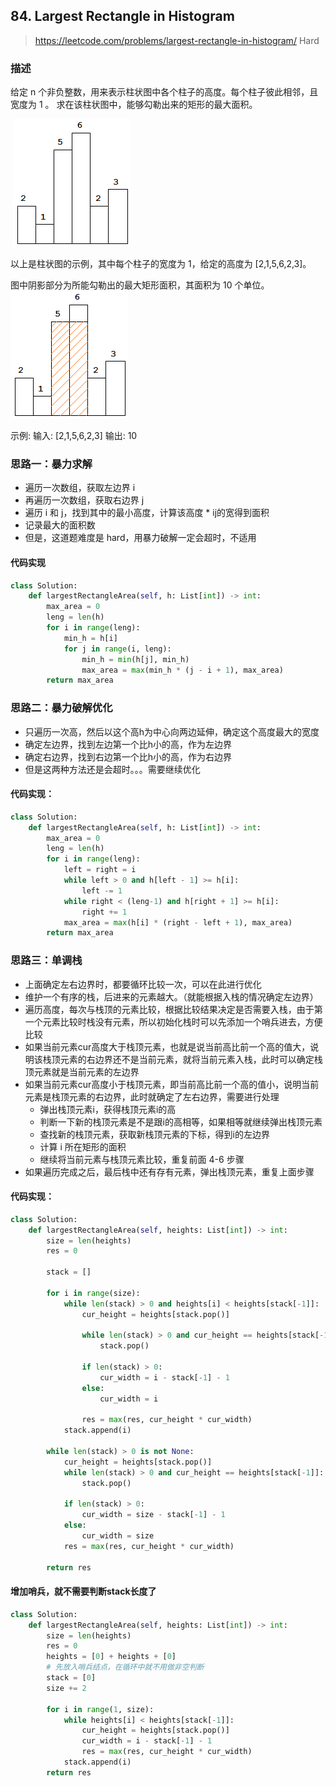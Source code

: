 ## 84. Largest Rectangle in Histogram
>https://leetcode.com/problems/largest-rectangle-in-histogram/
> Hard

### 描述
给定 n 个非负整数，用来表示柱状图中各个柱子的高度。每个柱子彼此相邻，且宽度为 1 。
求在该柱状图中，能够勾勒出来的矩形的最大面积。

 ![柱状图](../images/84_1.png)

以上是柱状图的示例，其中每个柱子的宽度为 1，给定的高度为 [2,1,5,6,2,3]。

图中阴影部分为所能勾勒出的最大矩形面积，其面积为 10 个单位。
 ![柱状图2](../images/84_2.png)

示例:
输入: [2,1,5,6,2,3]
输出: 10


### 思路一：暴力求解
- 遍历一次数组，获取左边界 i
- 再遍历一次数组，获取右边界 j
- 遍历 i 和 j，找到其中的最小高度，计算该高度 * ij的宽得到面积
- 记录最大的面积数
- 但是，这道题难度是 hard，用暴力破解一定会超时，不适用
#### 代码实现
```python
class Solution:
    def largestRectangleArea(self, h: List[int]) -> int:
        max_area = 0
        leng = len(h)
        for i in range(leng):
            min_h = h[i]
            for j in range(i, leng):
                min_h = min(h[j], min_h)
                max_area = max(min_h * (j - i + 1), max_area)
        return max_area
```

### 思路二：暴力破解优化
- 只遍历一次高，然后以这个高h为中心向两边延伸，确定这个高度最大的宽度
- 确定左边界，找到左边第一个比h小的高，作为左边界
- 确定右边界，找到右边第一个比h小的高，作为右边界
- 但是这两种方法还是会超时。。。需要继续优化
#### 代码实现：
```python
class Solution:
    def largestRectangleArea(self, h: List[int]) -> int:
        max_area = 0
        leng = len(h)
        for i in range(leng):
            left = right = i
            while left > 0 and h[left - 1] >= h[i]:
                left -= 1
            while right < (leng-1) and h[right + 1] >= h[i]:
                right += 1
            max_area = max(h[i] * (right - left + 1), max_area)
        return max_area
```

### 思路三：单调栈
- 上面确定左右边界时，都要循环比较一次，可以在此进行优化
- 维护一个有序的栈，后进来的元素越大。（就能根据入栈的情况确定左边界）
- 遍历高度，每次与栈顶的元素比较，根据比较结果决定是否需要入栈，由于第一个元素比较时栈没有元素，所以初始化栈时可以先添加一个哨兵进去，方便比较
- 如果当前元素cur高度大于栈顶元素，也就是说当前高比前一个高的值大，说明该栈顶元素的右边界还不是当前元素，就将当前元素入栈，此时可以确定栈顶元素就是当前元素的左边界
- 如果当前元素cur高度小于栈顶元素，即当前高比前一个高的值小，说明当前元素是栈顶元素的右边界，此时就确定了左右边界，需要进行处理
    - 弹出栈顶元素i，获得栈顶元素i的高
    - 判断一下新的栈顶元素是不是跟i的高相等，如果相等就继续弹出栈顶元素
    - 查找新的栈顶元素，获取新栈顶元素的下标，得到i的左边界
    - 计算 i 所在矩形的面积
    - 继续将当前元素与栈顶元素比较，重复前面 4-6 步骤
- 如果遍历完成之后，最后栈中还有存有元素，弹出栈顶元素，重复上面步骤

#### 代码实现：
```python
class Solution:
    def largestRectangleArea(self, heights: List[int]) -> int:
        size = len(heights)
        res = 0

        stack = []

        for i in range(size):
            while len(stack) > 0 and heights[i] < heights[stack[-1]]:
                cur_height = heights[stack.pop()]

                while len(stack) > 0 and cur_height == heights[stack[-1]]:
                    stack.pop()

                if len(stack) > 0:
                    cur_width = i - stack[-1] - 1
                else:
                    cur_width = i

                res = max(res, cur_height * cur_width)
            stack.append(i)

        while len(stack) > 0 is not None:
            cur_height = heights[stack.pop()]
            while len(stack) > 0 and cur_height == heights[stack[-1]]:
                stack.pop()

            if len(stack) > 0:
                cur_width = size - stack[-1] - 1
            else:
                cur_width = size
            res = max(res, cur_height * cur_width)

        return res

```

#### 增加哨兵，就不需要判断stack长度了
```python
class Solution:
    def largestRectangleArea(self, heights: List[int]) -> int:
        size = len(heights)
        res = 0
        heights = [0] + heights + [0]
        # 先放入哨兵结点，在循环中就不用做非空判断
        stack = [0]
        size += 2

        for i in range(1, size):
            while heights[i] < heights[stack[-1]]:
                cur_height = heights[stack.pop()]
                cur_width = i - stack[-1] - 1
                res = max(res, cur_height * cur_width)
            stack.append(i)
        return res
```
